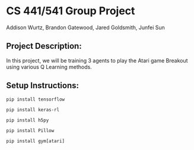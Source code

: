 # CS 441/541 Group Project

Addison Wurtz, Brandon Gatewood, Jared Goldsmith, Junfei Sun

## Project Description:
In this project, we will be training 3 agents to play the Atari game Breakout using various Q Learning methods. 

## Setup Instructions:
`pip install tensorflow`

`pip install keras-rl`

`pip install h5py`

`pip install Pillow`

`pip install gym[atari]`
